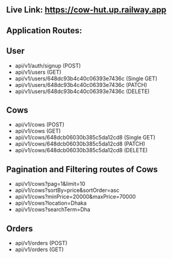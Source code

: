 ## Live Link: https://cow-hut.up.railway.app

## Application Routes:
## User
* api/v1/auth/signup (POST)
* api/v1/users (GET)
* api/v1/users/648dc93b4c40c06393e7436c (Single GET) 
* api/v1/users/648dc93b4c40c06393e7436c (PATCH)
* api/v1/users/648dc93b4c40c06393e7436c (DELETE) 
## Cows
* api/v1/cows (POST)
* api/v1/cows (GET)
* api/v1/cows/648dcb06030b385c5da12cd8 (Single GET)
* api/v1/cows/648dcb06030b385c5da12cd8 (PATCH)
* api/v1/cows/648dcb06030b385c5da12cd8 (DELETE) 
## Pagination and Filtering routes of Cows
* api/v1/cows?pag=1&limit=10
* api/v1/cows?sortBy=price&sortOrder=asc
* api/v1/cows?minPrice=20000&maxPrice=70000
* api/v1/cows?location=Dhaka
* api/v1/cows?searchTerm=Dha
## Orders
* api/v1/orders (POST)
* api/v1/orders (GET)